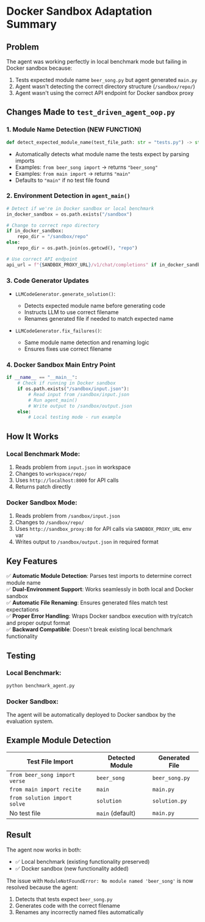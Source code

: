 # Docker Sandbox Adaptation Summary

## Problem
The agent was working perfectly in local benchmark mode but failing in Docker sandbox because:
1. Tests expected module name `beer_song.py` but agent generated `main.py`
2. Agent wasn't detecting the correct directory structure (`/sandbox/repo/`)
3. Agent wasn't using the correct API endpoint for Docker sandbox proxy

## Changes Made to `test_driven_agent_oop.py`

### 1. **Module Name Detection** (NEW FUNCTION)
```python
def detect_expected_module_name(test_file_path: str = "tests.py") -> str
```
- Automatically detects what module name the tests expect by parsing imports
- Examples: `from beer_song import` → returns `"beer_song"`
- Examples: `from main import` → returns `"main"`
- Defaults to `"main"` if no test file found

### 2. **Environment Detection in `agent_main()`**
```python
# Detect if we're in Docker sandbox or local benchmark
in_docker_sandbox = os.path.exists("/sandbox")

# Change to correct repo directory
if in_docker_sandbox:
    repo_dir = "/sandbox/repo"
else:
    repo_dir = os.path.join(os.getcwd(), "repo")

# Use correct API endpoint
api_url = f"{SANDBOX_PROXY_URL}/v1/chat/completions" if in_docker_sandbox else "http://localhost:8000/v1/chat/completions"
```

### 3. **Code Generator Updates**
- `LLMCodeGenerator.generate_solution()`:
  - Detects expected module name before generating code
  - Instructs LLM to use correct filename
  - Renames generated file if needed to match expected name
  
- `LLMCodeGenerator.fix_failures()`:
  - Same module name detection and renaming logic
  - Ensures fixes use correct filename

### 4. **Docker Sandbox Main Entry Point**
```python
if __name__ == "__main__":
    # Check if running in Docker sandbox
    if os.path.exists("/sandbox/input.json"):
        # Read input from /sandbox/input.json
        # Run agent_main()
        # Write output to /sandbox/output.json
    else:
        # Local testing mode - run example
```

## How It Works

### Local Benchmark Mode:
1. Reads problem from `input.json` in workspace
2. Changes to `workspace/repo/`
3. Uses `http://localhost:8000` for API calls
4. Returns patch directly

### Docker Sandbox Mode:
1. Reads problem from `/sandbox/input.json`
2. Changes to `/sandbox/repo/`
3. Uses `http://sandbox_proxy:80` for API calls via `SANDBOX_PROXY_URL` env var
4. Writes output to `/sandbox/output.json` in required format

## Key Features

✅ **Automatic Module Detection**: Parses test imports to determine correct module name  
✅ **Dual-Environment Support**: Works seamlessly in both local and Docker sandbox  
✅ **Automatic File Renaming**: Ensures generated files match test expectations  
✅ **Proper Error Handling**: Wraps Docker sandbox execution with try/catch and proper output format  
✅ **Backward Compatible**: Doesn't break existing local benchmark functionality  

## Testing

### Local Benchmark:
```bash
python benchmark_agent.py
```

### Docker Sandbox:
The agent will be automatically deployed to Docker sandbox by the evaluation system.

## Example Module Detection

| Test File Import | Detected Module | Generated File |
|-----------------|-----------------|----------------|
| `from beer_song import verse` | `beer_song` | `beer_song.py` |
| `from main import recite` | `main` | `main.py` |
| `from solution import solve` | `solution` | `solution.py` |
| No test file | `main` (default) | `main.py` |

## Result

The agent now works in both:
- ✅ Local benchmark (existing functionality preserved)
- ✅ Docker sandbox (new functionality added)

The issue with `ModuleNotFoundError: No module named 'beer_song'` is now resolved because the agent:
1. Detects that tests expect `beer_song.py`
2. Generates code with the correct filename
3. Renames any incorrectly named files automatically

